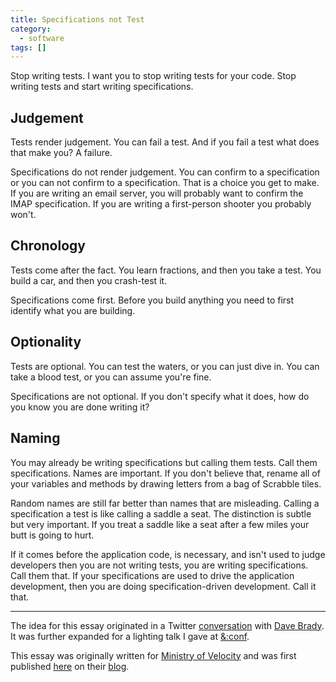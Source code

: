 ```yaml
---
title: Specifications not Test
category:
  - software
tags: []
---
```


Stop writing tests. I want you to stop writing tests for your code. Stop writing
tests and start writing specifications.

## Judgement

Tests render judgement. You can fail a test. And if you fail a test what does
that make you? A failure.

Specifications do not render judgement. You can confirm to a specification or
you can not confirm to a specification. That is a choice you get to make. If you
are writing an email server, you will probably want to confirm the IMAP
specification. If you are writing a first-person shooter you probably won't.

## Chronology

Tests come after the fact. You learn fractions, and then you take a test. You
build a car, and then you crash-test it.

Specifications come first. Before you build anything you need to first identify
what you are building.

## Optionality

Tests are optional. You can test the waters, or you can just dive in. You can
take a blood test, or you can assume you're fine.

Specifications are not optional. If you don't specify what it does, how do you
know you are done writing it?

## Naming

You may already be writing specifications but calling them tests. Call them
specifications. Names are important. If you don't believe that, rename all of
your variables and methods by drawing letters from a bag of Scrabble tiles.

Random names are still far better than names that are misleading.  Calling a
specification a test is like calling a saddle a seat. The distinction is subtle
but very important. If you treat a saddle like a seat after a few miles your
butt is going to hurt.

If it comes before the application code, is necessary, and isn't used to judge
developers then you are not writing tests, you are writing specifications. Call
them that. If your specifications are used to drive the application development,
then you are doing specification-driven development. Call it that.

<hr/>

The idea for this essay originated in a Twitter
[conversation](https://twitter.com/ExMember/status/471745713764712450) with
[Dave Brady](https://twitter.com/dbrady). It was further expanded for a lighting
talk I gave at [&:conf](https://www.andconf.io/).

This essay was originally written for [Ministry of
Velocity](https://www.ministryofvelocity.com/) and was first published
[here](https://blog.ministryofvelocity.com/specifications-not-tests-20a74a35b2ee#.ppb6rjz1c)
on their [blog](https://blog.ministryofvelocity.com/).
